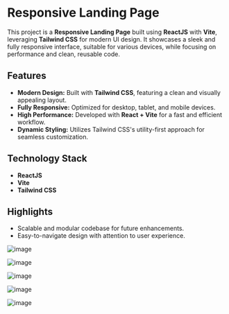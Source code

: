 # Responsive Landing Page

This project is a **Responsive Landing Page** built using **ReactJS** with **Vite**, leveraging **Tailwind CSS** for modern UI design.
It showcases a sleek and fully responsive interface, suitable for various devices, while focusing on performance and clean, reusable code.

## Features
- **Modern Design:** Built with **Tailwind CSS**, featuring a clean and visually appealing layout.
- **Fully Responsive:** Optimized for desktop, tablet, and mobile devices.
- **High Performance:** Developed with **React + Vite** for a fast and efficient workflow.
- **Dynamic Styling:** Utilizes Tailwind CSS's utility-first approach for seamless customization.

## Technology Stack
- **ReactJS**
- **Vite**
- **Tailwind CSS**

## Highlights
- Scalable and modular codebase for future enhancements.
- Easy-to-navigate design with attention to user experience.

![image](https://github.com/user-attachments/assets/fe9a1d20-e455-4773-9c9e-f60c2a7edc54)

![image](https://github.com/user-attachments/assets/715ca259-3859-4b59-a0f5-f9945494809d)

![image](https://github.com/user-attachments/assets/a44cabaa-b864-4b77-a95d-6d61fbbfc39a)

![image](https://github.com/user-attachments/assets/1bc9bb82-48b6-4a4f-8a50-1deb06f30830)

![image](https://github.com/user-attachments/assets/62f1c561-0798-4ef8-b53b-283383d7a8db)
